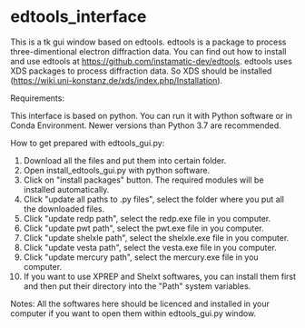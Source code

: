# edtools_interface
This is a tk gui window based on edtools. edtools is a package to process three-dimentional electron diffraction data. You can find out how to install and use edtools at https://github.com/instamatic-dev/edtools. edtools uses XDS packages to process diffraction data. So XDS should be installed (https://wiki.uni-konstanz.de/xds/index.php/Installation).

Requirements:

This interface is based on python. You can run it with Python software or in Conda Environment. Newer versions than Python 3.7 are recommended.

How to get prepared with edtools_gui.py:
1. Download all the files and put them into certain folder.
2. Open install_edtools_gui.py with python software.
3. Click on "install packages" button. The required modules will be installed automatically. 
4. Click "update all paths to .py files", select the folder where you put all the downloaded files.
5. Click "update redp path", select the redp.exe file in you computer.
6. Click "update pwt path", select the pwt.exe file in you computer.
7. Click "update shelxle path", select the shelxle.exe file in you computer.
8. Click "update vesta path", select the vesta.exe file in you computer.
9. Click "update mercury path", select the mercury.exe file in you computer.
10. If you want to use XPREP and Shelxt softwares, you can install them first and then put their directory into the "Path" system variables.

Notes: All the softwares here should be licenced and installed in your computer if you want to open them within edtools_gui.py window. 

